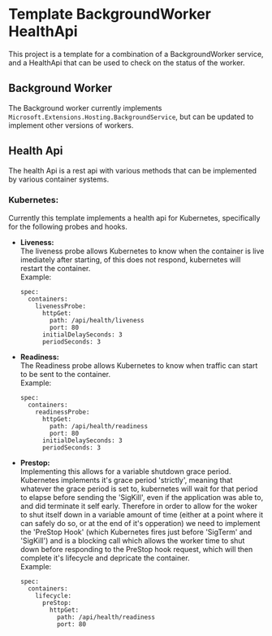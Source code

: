 ﻿# Template BackgroundWorker HealthApi
This project is a template for a combination of a BackgroundWorker service, and a HealthApi that can be used to check on the status of the worker.
## Background Worker
The Background worker currently implements `Microsoft.Extensions.Hosting.BackgroundService`, but can be updated to implement other versions of workers.
## Health Api
The health Api is a rest api with various methods that can be implemented by various container systems.  
### Kubernetes:
Currently this template implements a health api for Kubernetes, specifically for the following probes and hooks.  
- **Liveness:**  
The liveness probe allows Kubernetes to know when the container is live imediately after starting, of this does not respond, kubernetes will restart the container.  
Example:  
    ```
    spec:
      containers:
        livenessProbe:
          httpGet:
            path: /api/health/liveness
            port: 80
          initialDelaySeconds: 3
          periodSeconds: 3
    ```
- **Readiness:**  
The Readiness probe allows Kubernetes to know when traffic can start to be sent to the container.  
Example:  
    ```
    spec:
      containers:
        readinessProbe:
          httpGet:
            path: /api/health/readiness
            port: 80
          initialDelaySeconds: 3
          periodSeconds: 3
    ```
- **Prestop:**  
Implementing this allows for a variable shutdown grace period.  
Kubernetes implements it's grace period 'strictly', meaning that whatever the grace period is set to, kubernetes will wait for that period to elapse before sending the 'SigKill', even if the application was able to, and did terminate it self early.
Therefore in order to allow for the woker to shut itself down in a variable amount of time (either at a point where it can safely do so, or at the end of it's opperation) we need to implement the 'PreStop Hook' (which Kubernetes fires just before 'SigTerm' and 'SigKill') and is a blocking call which allows the worker time to shut down before responding to the PreStop hook request, which will then complete it's lifecycle and depricate the container.  
Example:  
    ```
    spec:
      containers:
        lifecycle:
          preStop:
            httpGet:
              path: /api/health/readiness
              port: 80
    ```